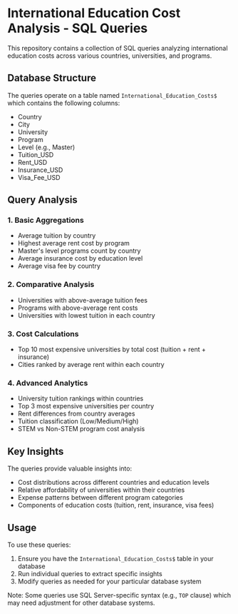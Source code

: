 # International Education Cost Analysis - SQL Queries

This repository contains a collection of SQL queries analyzing international education costs across various countries, universities, and programs.

## Database Structure
The queries operate on a table named `International_Education_Costs$` which contains the following columns:
- Country
- City
- University
- Program
- Level (e.g., Master)
- Tuition_USD
- Rent_USD
- Insurance_USD
- Visa_Fee_USD

## Query Analysis

### 1. Basic Aggregations
- Average tuition by country
- Highest average rent cost by program
- Master's level programs count by country
- Average insurance cost by education level
- Average visa fee by country

### 2. Comparative Analysis
- Universities with above-average tuition fees
- Programs with above-average rent costs
- Universities with lowest tuition in each country

### 3. Cost Calculations
- Top 10 most expensive universities by total cost (tuition + rent + insurance)
- Cities ranked by average rent within each country

### 4. Advanced Analytics
- University tuition rankings within countries
- Top 3 most expensive universities per country
- Rent differences from country averages
- Tuition classification (Low/Medium/High)
- STEM vs Non-STEM program cost analysis

## Key Insights
The queries provide valuable insights into:
- Cost distributions across different countries and education levels
- Relative affordability of universities within their countries
- Expense patterns between different program categories
- Components of education costs (tuition, rent, insurance, visa fees)

## Usage
To use these queries:
1. Ensure you have the `International_Education_Costs$` table in your database
2. Run individual queries to extract specific insights
3. Modify queries as needed for your particular database system

Note: Some queries use SQL Server-specific syntax (e.g., `TOP` clause) which may need adjustment for other database systems.
